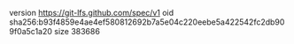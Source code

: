 version https://git-lfs.github.com/spec/v1
oid sha256:b93f4859e4ae4ef580812692b7a5e04c220eebe5a422542fc2db909f0a5c1a20
size 383686
